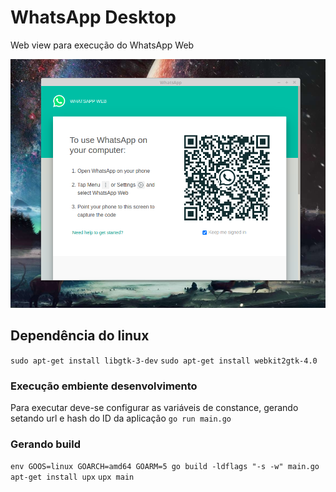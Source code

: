 # WhatsApp Desktop
Web view para execução do WhatsApp Web


![Alt text](exemplo_1.png?raw=true "WhatsApp Desktop")

## Dependência do linux
```sudo apt-get install libgtk-3-dev```
```sudo apt-get install webkit2gtk-4.0```

### Execução embiente desenvolvimento
Para executar deve-se configurar as variáveis de constance, gerando setando url e hash do ID da aplicação
```go run main.go```

### Gerando build
```env GOOS=linux GOARCH=amd64 GOARM=5 go build -ldflags "-s -w" main.go```
```apt-get install upx```
```upx main```
